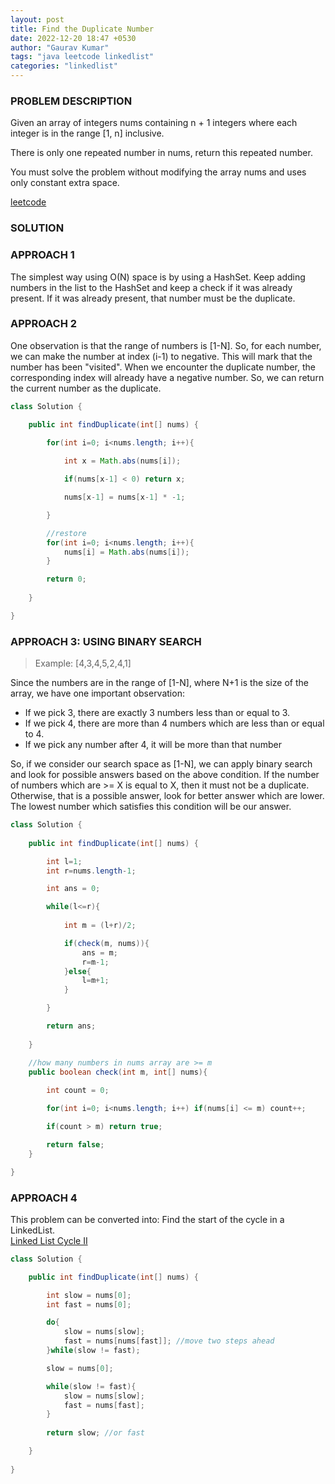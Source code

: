```yaml
---
layout: post
title: Find the Duplicate Number
date: 2022-12-20 18:47 +0530
author: "Gaurav Kumar"
tags: "java leetcode linkedlist"
categories: "linkedlist"
---
```


### PROBLEM DESCRIPTION

Given an array of integers nums containing n + 1 integers where each integer is in the range [1, n] inclusive.

There is only one repeated number in nums, return this repeated number.

You must solve the problem without modifying the array nums and uses only constant extra space.

[leetcode](https://leetcode.com/problems/find-the-duplicate-number/description/)

### SOLUTION

### APPROACH 1

The simplest way using O(N) space is by using a HashSet. Keep adding numbers in the list to the HashSet and keep a check if it was already present. If it was already present, that number must be the duplicate.

### APPROACH 2

One observation is that the range of numbers is [1-N]. So, for each number, we can make the number at index (i-1) to negative. This will mark that the number has been "visited". When we encounter the duplicate number, the corresponding index will already have a negative number. So, we can return the current number as the duplicate.

```java
class Solution {

    public int findDuplicate(int[] nums) {

        for(int i=0; i<nums.length; i++){
            
            int x = Math.abs(nums[i]);

            if(nums[x-1] < 0) return x;

            nums[x-1] = nums[x-1] * -1;

        }

        //restore
        for(int i=0; i<nums.length; i++){
            nums[i] = Math.abs(nums[i]);
        }

        return 0;
        
    }

}
```

### APPROACH 3: USING BINARY SEARCH

> Example: [4,3,4,5,2,4,1]

Since the numbers are in the range of [1-N], where N+1 is the size of the array, we have one important observation:

- If we pick 3, there are exactly 3 numbers less than or equal to 3.
- If we pick 4, there are more than 4 numbers which are less than or equal to 4.
- If we pick any number after 4, it will be more than that number

So, if we consider our search space as [1-N], we can apply binary search and look for possible answers based on the above condition. If the number of numbers which are >= X is equal to X, then it must not be a duplicate. Otherwise, that is a possible answer, look for better answer which are lower. The lowest number which satisfies this condition will be our answer.

```java
class Solution {
    
    public int findDuplicate(int[] nums) {

        int l=1;
        int r=nums.length-1;

        int ans = 0;

        while(l<=r){
            
            int m = (l+r)/2;

            if(check(m, nums)){
                ans = m;
                r=m-1;
            }else{
                l=m+1;
            }

        }

        return ans;
        
    }

    //how many numbers in nums array are >= m
    public boolean check(int m, int[] nums){
        
        int count = 0;

        for(int i=0; i<nums.length; i++) if(nums[i] <= m) count++;

        if(count > m) return true;

        return false;
    }

}
```

### APPROACH 4

This problem can be converted into: Find the start of the cycle in a LinkedList.  
[Linked List Cycle II](https://leetcode.com/problems/linked-list-cycle-ii/description/)

```java
class Solution {

    public int findDuplicate(int[] nums) {

        int slow = nums[0];
        int fast = nums[0];

        do{
            slow = nums[slow];
            fast = nums[nums[fast]]; //move two steps ahead
        }while(slow != fast);

        slow = nums[0];

        while(slow != fast){
            slow = nums[slow];
            fast = nums[fast];
        }
        
        return slow; //or fast

    }
    
}
```
